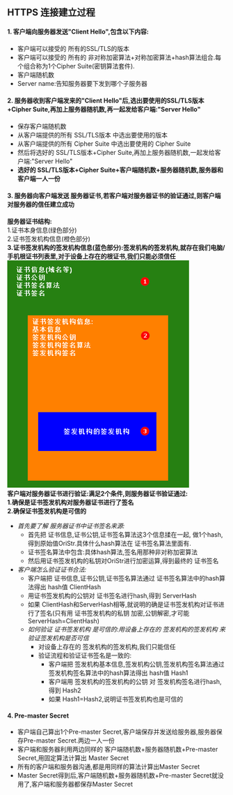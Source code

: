 ## HTTPS 连接建立过程

#### 1. 客户端向服务器发送"Client Hello",包含以下内容:
- 客户端可以接受的 所有的SSL/TLS的版本
- 客户端可以接受的 所有的 非对称加密算法+对称加密算法+hash算法组合.每个组合称为1个Cipher Suite(密钥算法套件).
- 客户端随机数
- Server name:告知服务器要下发到哪个子服务器
#### 2. 服务器收到客户端发来的"Client Hello"后,选出要使用的SSL/TLS版本+Cipher Suite,再加上服务器随机数,再一起发给客户端:"Server Hello"
- 保存客户端随机数
- 从客户端提供的所有 SSL/TLS版本 中选出要使用的版本
- 从客户端提供的所有 Cipher Suite 中选出要使用的 Cipher Suite
- 然后将选好的 SSL/TLS版本+Cipher Suite,再加上服务器随机数,一起发给客户端:"Server Hello"
- **选好的 SSL/TLS版本+Cipher Suite+客户端随机数+服务器随机数,服务器和客户端一人一份**
#### 3. 服务器向客户端发送 服务器证书,若客户端对服务器证书的验证通过,则客户端对服务器的信任建立成功
**服务器证书结构:**
<br/>
1.证书本身信息(绿色部分)
<br/>
2.证书签发机构信息(橙色部分)
<br/>
**3.证书签发机构的签发机构信息(蓝色部分):签发机构的签发机构,就存在我们电脑/手机根证书列表里,对于设备上存在的根证书,我们只能必须信任**
<br/>
![服务器证书结构](https://github.com/HuanHaiLiuXin/Docs/blob/master/%E5%9B%BE%E7%A4%BA/%E6%9C%8D%E5%8A%A1%E5%99%A8%E8%AF%81%E4%B9%A6%E7%BB%93%E6%9E%84.png)
<br/>
**客户端对服务器证书进行验证:满足2个条件,则服务器证书验证通过:**<br/>
**1.确保是证书签发机构对服务器证书进行了签名**
<br/>
**2.确保证书签发机构是可信的**
- *首先要了解 服务器证书中证书签名来源:*
  - 首先把 证书信息,证书公钥,证书签名算法这3个信息揉在一起, 做1个hash,得到原始值OriStr.具体什么hash算法在 证书签名算法里面有.
  - 证书签名算法中包含:具体hash算法,签名用那种非对称加密算法
  - 然后用证书签发机构的私钥对OriStr进行加密运算,得到最终的 证书签名
- *客户端怎么验证证书合法:*
  - 客户端把 证书信息,证书公钥,证书签名算法通过 证书签名算法中的hash算法得出 hash值 ClientHash
  - 用证书签发机构的公钥对 证书签名进行hash,得到 ServerHash
  - 如果 ClientHash和ServerHash相等,就说明的确是证书签发机构对证书进行了签名(只有用 证书签发机构的私钥 加密,公钥解密,才可能ServerHash=ClientHash)
  - *如何验证 证书签发机构 是可信的:用设备上存在的 签发机构的签发机构 来验证签发机构是否可信*
    - 对设备上存在的 签发机构的签发机构,我们只能信任
    - 验证流程和验证证书签名是一致的:
      - 客户端把 签发机构基本信息,签发机构公钥,签发机构签名算法通过 签发机构签名算法中的hash算法得出 hash值 Hash1
      - 客户端用 签发机构的签发机构的公钥 对 签发机构签名进行hash,得到 Hash2
      - 如果 Hash1=Hash2,说明证书签发机构也是可信的
#### 4. Pre-master Secret
- 客户端自己算出1个Pre-master Secret,客户端保存并发送给服务器,服务器保存Pre-master Secret.两边一人一份
- 客户端和服务器利用两边同样的 客户端随机数+服务器随机数+Pre-master Secret,用固定算法计算出 Master Secret
- 所有的客户端和服务器沟通,都是用同样的算法计算出Master Secret
- Master Secret得到后,客户端随机数+服务器随机数+Pre-master Secret就没用了,客户端和服务器都保存Master Secret
